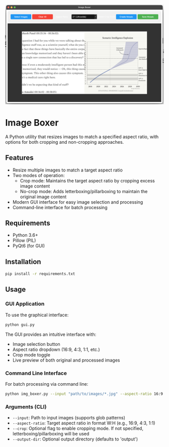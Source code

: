 ![Image Boxer](app.png)

# Image Boxer

A Python utility that resizes images to match a specified aspect ratio, with options for both cropping and non-cropping approaches.

## Features
- Resize multiple images to match a target aspect ratio
- Two modes of operation:
  - Crop mode: Maintains the target aspect ratio by cropping excess image content
  - No-crop mode: Adds letterboxing/pillarboxing to maintain the original image content
- Modern GUI interface for easy image selection and processing
- Command-line interface for batch processing

## Requirements
- Python 3.6+
- Pillow (PIL)
- PyQt6 (for GUI)

## Installation
```bash
pip install -r requirements.txt
```

## Usage

### GUI Application
To use the graphical interface:
```bash
python gui.py
```

The GUI provides an intuitive interface with:
- Image selection button
- Aspect ratio dropdown (16:9, 4:3, 1:1, etc.)
- Crop mode toggle
- Live preview of both original and processed images

### Command Line Interface
For batch processing via command line:
```bash
python img_boxer.py --input "path/to/images/*.jpg" --aspect-ratio 16:9 --crop
```

### Arguments (CLI)
- `--input`: Path to input images (supports glob patterns)
- `--aspect-ratio`: Target aspect ratio in format W:H (e.g., 16:9, 4:3, 1:1)
- `--crop`: Optional flag to enable cropping mode. If not specified, letterboxing/pillarboxing will be used
- `--output-dir`: Optional output directory (defaults to 'output')
